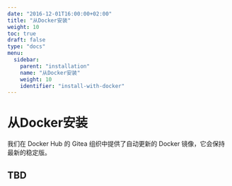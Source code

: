 ```yaml
---
date: "2016-12-01T16:00:00+02:00"
title: "从Docker安装"
weight: 10
toc: true
draft: false
type: "docs"
menu:
  sidebar:
    parent: "installation"
    name: "从Docker安装"
    weight: 10
    identifier: "install-with-docker"
---
```


# 从Docker安装

我们在 Docker Hub 的 Gitea 组织中提供了自动更新的 Docker 镜像，它会保持最新的稳定版。

## TBD
